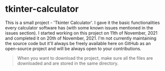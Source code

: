 # tkinter-calculator
This is a small project - 'Tkinter Calculator'. I gave it the basic functionalities every calculator software has (with some known issues mentioned in the issues section). I started working on this project on 11th of November, 2021 and completed it on 20th of November, 2021. I'm not currently maintaining the source code but it'll always be freely available here on GitHub as an open-source project and will be always open to your contributions.
> When you want to download the project, make sure all the files are downloaded and are stored in the same directory.
